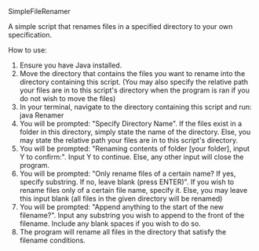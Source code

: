 SimpleFileRenamer

A simple script that renames files in a specified directory to your own specification.

How to use:
1. Ensure you have Java installed.
2. Move the directory that contains the files you want to rename into the directory containing this script. (You may also specify the relative path your files are in to this script's directory when the program is ran if you do not wish to move the files)
3. In your terminal, navigate to the directory containing this script and run: java Renamer
4. You will be prompted: "Specify Directory Name". If the files exist in a folder in this directory, simply state the name of the directory. Else, you may state the relative path your files are in to this script's directory.
5. You will be prompted: "Renaming contents of folder [your folder], input Y to confirm:". Input Y to continue. Else, any other input will close the program.
6. You will be prompted: "Only rename files of a certain name? If yes, specify substring. If no, leave blank (press ENTER)". If you wish to rename files only of a certain file name, specify it. Else, you may leave this input blank (all files in the given directory will be renamed)
7. You will be prompted: "Append anything to the start of the new filename?". Input any substring you wish to append to the front of the filename. Include any blank spaces if you wish to do so.
8. The program will rename all files in the directory that satisfy the filename conditions.
